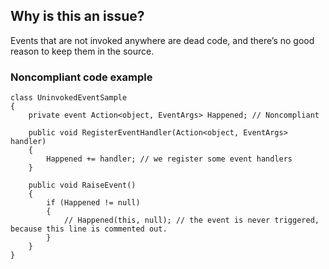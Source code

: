 ## Why is this an issue?

Events that are not invoked anywhere are dead code, and there’s no good reason to keep them in the source.

### Noncompliant code example

    class UninvokedEventSample
    {
        private event Action<object, EventArgs> Happened; // Noncompliant
    
        public void RegisterEventHandler(Action<object, EventArgs> handler)
        {
            Happened += handler; // we register some event handlers
        }
    
        public void RaiseEvent()
        {
            if (Happened != null)
            {
                // Happened(this, null); // the event is never triggered, because this line is commented out.
            }
        }
    }